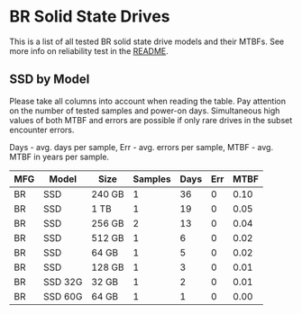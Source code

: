BR Solid State Drives
=====================

This is a list of all tested BR solid state drive models and their MTBFs. See
more info on reliability test in the [README](https://github.com/linuxhw/SMART).

SSD by Model
------------

Please take all columns into account when reading the table. Pay attention on the
number of tested samples and power-on days. Simultaneous high values of both MTBF
and errors are possible if only rare drives in the subset encounter errors.

Days - avg. days per sample,
Err  - avg. errors per sample,
MTBF - avg. MTBF in years per sample.

| MFG       | Model              | Size   | Samples | Days  | Err   | MTBF |
|-----------|--------------------|--------|---------|-------|-------|------|
| BR        | SSD                | 240 GB | 1       | 36    | 0     | 0.10   |
| BR        | SSD                | 1 TB   | 1       | 19    | 0     | 0.05   |
| BR        | SSD                | 256 GB | 2       | 13    | 0     | 0.04   |
| BR        | SSD                | 512 GB | 1       | 6     | 0     | 0.02   |
| BR        | SSD                | 64 GB  | 1       | 5     | 0     | 0.02   |
| BR        | SSD                | 128 GB | 1       | 3     | 0     | 0.01   |
| BR        | SSD 32G            | 32 GB  | 1       | 2     | 0     | 0.01   |
| BR        | SSD 60G            | 64 GB  | 1       | 1     | 0     | 0.00   |
